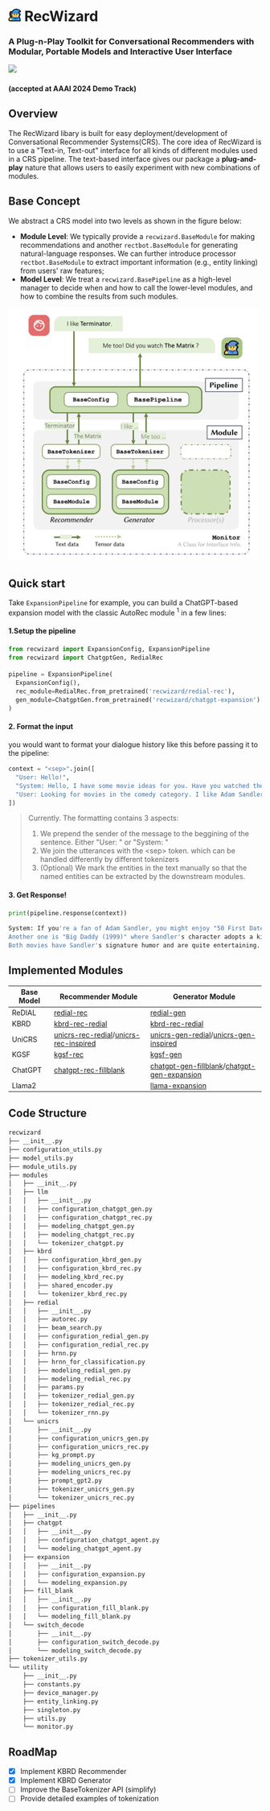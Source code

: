 # <img src="server/recwizard.png" alt="recwizard logo" width="25"/> RecWizard
### A Plug-n-Play Toolkit for Conversational Recommenders with Modular, Portable Models and Interactive User Interface
 <a href='https://huggingface.co/recwizard'><img src="https://img.shields.io/badge/%F0%9F%A4%97-HuggingFace%20Community-blue"/></a>
#### (accepted at AAAI 2024 Demo Track)

## Overview

The RecWizard libary is built for easy deployment/development of Conversational Recommender Systems(CRS).
The core idea of RecWizard is to use a "Text-in, Text-out" interface for all kinds of different modules
used in a CRS pipeline. The text-based interface gives our package a **plug-and-play** nature that allows users to
easily experiment with new combinations of modules.

## Base Concept

We abstract a CRS model into two levels as shown in the figure below:

- **Module Level**: We typically provide a `recwizard.BaseModule` for making recommendations and
  another `rectbot.BaseModule` for generating natural-language responses.
  We can further introduce processor `rectbot.BaseModule` to extract important information (e.g., entity linking) from
  users' raw features;
- **Model Level**: We treat a `recwizard.BasePipeline` as a high-level manager to decide when and how to call the
  lower-level modules, and how to combine the results from such modules.

<img src="pipeline.png" alt="pipeline" width="500"/> 

## Quick start

Take `ExpansionPipeline` for example, you can build a ChatGPT-based expansion model with the classic AutoRec module
<sup>1</sup> in a few lines:

#### 1.Setup the pipeline

```python
from recwizard import ExpansionConfig, ExpansionPipeline
from recwizard import ChatgptGen, RedialRec

pipeline = ExpansionPipeline(
  ExpansionConfig(),
  rec_module=RedialRec.from_pretrained('recwizard/redial-rec'),
  gen_module=ChatgptGen.from_pretrained('recwizard/chatgpt-expansion')
)

```

#### 2. Format the input

you would want to format your dialogue history like this before passing it to the pipeline:

```python
context = "<sep>".join([
  "User: Hello!",
  "System: Hello, I have some movie ideas for you. Have you watched the movie <entity>Forever My Girl (2018)</entity> ?",
  "User: Looking for movies in the comedy category. I like Adam Sandler movies like <entity>Billy Madison (1995)</entity> Oh no is that good?"
])
```

> Currently. The formatting contains 3 aspects:
> 1. We prepend the sender of the message to the beggining of the sentence. Either "User: " or "System: "
> 2. We join the utterances with the \<sep\> token. which can be handled differently by different tokenizers
> 3. (Optional) We mark the entities in the text manually so that the named entities can be extracted by the downstream
     modules.

#### 3. Get Response!

```python
print(pipeline.response(context))
```

```bash
System: If you're a fan of Adam Sandler, you might enjoy "50 First Dates (2004)" which is a romantic comedy featuring him and Drew Barrymore. 
Another one is "Big Daddy (1999)" where Sandler's character adopts a kid to impress his girlfriend, but things don't go as planned. 
Both movies have Sandler's signature humor and are quite entertaining.
```
## Implemented Modules

| Base Model | Recommender Module                                           | Generator Module                                             |
| ---------- | ------------------------------------------------------------ | ------------------------------------------------------------ |
| ReDIAL     | [redial-rec](https://huggingface.co/recwizard/redial-rec)    | [redial-gen](https://huggingface.co/recwizard/redial-gen)    |
| KBRD       | [kbrd-rec-redial](https://huggingface.co/recwizard/kbrd-rec-redial) | [kbrd-rec-redial](https://huggingface.co/recwizard/kbrd-gen-redial) |
| UniCRS     | [unicrs-rec-redial](https://huggingface.co/recwizard/unicrs-rec-redial)/[unicrs-rec-inspired](https://huggingface.co/recwizard/unicrs-rec-inspired) | [unicrs-gen-redial](https://huggingface.co/recwizard/unicrs-gen-redial)/[unicrs-gen-inspired](https://huggingface.co/recwizard/unicrs-gen-inspired) |
| KGSF       | [kgsf-rec](https://huggingface.co/recwizard/kgsf-rec)                                                     | [kgsf-gen](https://huggingface.co/recwizard/kgsf-gen)                                                     |
| ChatGPT    | [chatgpt-rec-fillblank](https://huggingface.co/recwizard/chatgpt-rec-fillblank) | [chatgpt-gen-fillblank](https://huggingface.co/recwizard/chatgpt-gen-fillblank)/[chatgpt-gen-expansion](https://huggingface.co/recwizard/chatgpt-gen-expansion) |
| Llama2     |                                                              | [llama-expansion](https://huggingface.co/recwizard/llama-expansion) |






## Code Structure

```bash
recwizard
├── __init__.py
├── configuration_utils.py
├── model_utils.py
├── module_utils.py
├── modules
│   ├── __init__.py
│   ├── llm
│   │   ├── __init__.py
│   │   ├── configuration_chatgpt_gen.py
│   │   ├── configuration_chatgpt_rec.py
│   │   ├── modeling_chatgpt_gen.py
│   │   ├── modeling_chatgpt_rec.py
│   │   └── tokenizer_chatgpt.py
│   ├── kbrd
│   │   ├── configuration_kbrd_gen.py
│   │   ├── configuration_kbrd_rec.py
│   │   ├── modeling_kbrd_rec.py
│   │   ├── shared_encoder.py
│   │   └── tokenizer_kbrd_rec.py
│   ├── redial
│   │   ├── __init__.py
│   │   ├── autorec.py
│   │   ├── beam_search.py
│   │   ├── configuration_redial_gen.py
│   │   ├── configuration_redial_rec.py
│   │   ├── hrnn.py
│   │   ├── hrnn_for_classification.py
│   │   ├── modeling_redial_gen.py
│   │   ├── modeling_redial_rec.py
│   │   ├── params.py
│   │   ├── tokenizer_redial_gen.py
│   │   ├── tokenizer_redial_rec.py
│   │   └── tokenizer_rnn.py
│   └── unicrs
│       ├── __init__.py
│       ├── configuration_unicrs_gen.py
│       ├── configuration_unicrs_rec.py
│       ├── kg_prompt.py
│       ├── modeling_unicrs_gen.py
│       ├── modeling_unicrs_rec.py
│       ├── prompt_gpt2.py
│       ├── tokenizer_unicrs_gen.py
│       └── tokenizer_unicrs_rec.py
├── pipelines
│   ├── __init__.py
│   ├── chatgpt
│   │   ├── __init__.py
│   │   ├── configuration_chatgpt_agent.py
│   │   └── modeling_chatgpt_agent.py
│   ├── expansion
│   │   ├── __init__.py
│   │   ├── configuration_expansion.py
│   │   └── modeling_expansion.py
│   ├── fill_blank
│   │   ├── __init__.py
│   │   ├── configuration_fill_blank.py
│   │   └── modeling_fill_blank.py
│   └── switch_decode
│       ├── __init__.py
│       ├── configuration_switch_decode.py
│       └── modeling_switch_decode.py
├── tokenizer_utils.py
└── utility
    ├── __init__.py
    ├── constants.py
    ├── device_manager.py
    ├── entity_linking.py
    ├── singleton.py
    ├── utils.py
    └── monitor.py

```

## RoadMap
- [x] Implement KBRD Recommender
- [x] Implement KBRD Generator
- [ ] Improve the BaseTokenizer API (simplify)
- [ ] Provide detailed examples of tokenization
